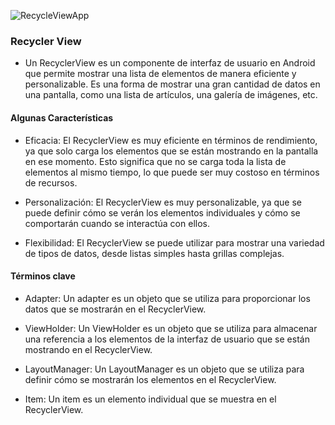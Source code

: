 ![RecycleViewApp](https://github.com/user-attachments/assets/12cd0ba4-0406-4117-84b2-48ec0fb6b587)

### Recycler View

- Un RecyclerView es un componente de interfaz de usuario en Android que permite mostrar una lista de elementos de manera eficiente y personalizable. Es una forma de mostrar una gran cantidad de datos en una pantalla, como una lista de artículos, una galería de imágenes, etc.

#### Algunas Características

- Eficacia: El RecyclerView es muy eficiente en términos de rendimiento, ya que solo carga los elementos que se están mostrando en la pantalla en ese momento. Esto significa que no se carga toda la lista de elementos al mismo tiempo, lo que puede ser muy costoso en términos de recursos.

- Personalización: El RecyclerView es muy personalizable, ya que se puede definir cómo se verán los elementos individuales y cómo se comportarán cuando se interactúa con ellos.
  
- Flexibilidad: El RecyclerView se puede utilizar para mostrar una variedad de tipos de datos, desde listas simples hasta grillas complejas.

#### Términos clave

- Adapter: Un adapter es un objeto que se utiliza para proporcionar los datos que se mostrarán en el RecyclerView.
  
- ViewHolder: Un ViewHolder es un objeto que se utiliza para almacenar una referencia a los elementos de la interfaz de usuario que se están mostrando en el RecyclerView.
  
- LayoutManager: Un LayoutManager es un objeto que se utiliza para definir cómo se mostrarán los elementos en el RecyclerView.
  
- Item: Un item es un elemento individual que se muestra en el RecyclerView.
  

